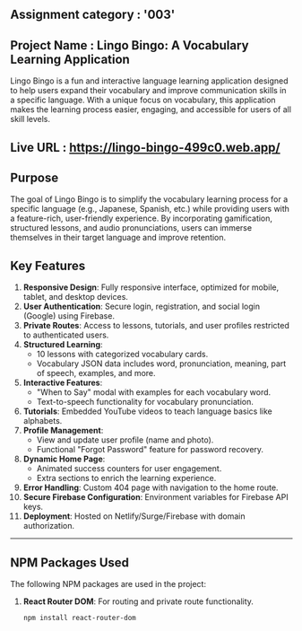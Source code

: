 ## Assignment category : '003'

## Project Name : Lingo Bingo: A Vocabulary Learning Application

Lingo Bingo is a fun and interactive language learning application designed to help users expand their vocabulary and improve communication skills in a specific language. With a unique focus on vocabulary, this application makes the learning process easier, engaging, and accessible for users of all skill levels.

## Live URL : https://lingo-bingo-499c0.web.app/

## Purpose

The goal of Lingo Bingo is to simplify the vocabulary learning process for a specific language (e.g., Japanese, Spanish, etc.) while providing users with a feature-rich, user-friendly experience. By incorporating gamification, structured lessons, and audio pronunciations, users can immerse themselves in their target language and improve retention.

## Key Features

1. **Responsive Design**: Fully responsive interface, optimized for mobile, tablet, and desktop devices.
2. **User Authentication**: Secure login, registration, and social login (Google) using Firebase.
3. **Private Routes**: Access to lessons, tutorials, and user profiles restricted to authenticated users.
4. **Structured Learning**:
   - 10 lessons with categorized vocabulary cards.
   - Vocabulary JSON data includes word, pronunciation, meaning, part of speech, examples, and more.
5. **Interactive Features**:
   - "When to Say" modal with examples for each vocabulary word.
   - Text-to-speech functionality for vocabulary pronunciation.
6. **Tutorials**: Embedded YouTube videos to teach language basics like alphabets.
7. **Profile Management**:
   - View and update user profile (name and photo).
   - Functional "Forgot Password" feature for password recovery.
8. **Dynamic Home Page**:
   - Animated success counters for user engagement.
   - Extra sections to enrich the learning experience.
9. **Error Handling**: Custom 404 page with navigation to the home route.
10. **Secure Firebase Configuration**: Environment variables for Firebase API keys.
11. **Deployment**: Hosted on Netlify/Surge/Firebase with domain authorization.

---

## NPM Packages Used

The following NPM packages are used in the project:

1. **React Router DOM**: For routing and private route functionality.
   ```bash
   npm install react-router-dom
   ```
